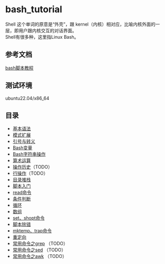 # bash_tutorial
Shell 这个单词的原意是“外壳”，跟 kernel（内核）相对应，比喻内核外面的一层，即用户跟内核交互的对话界面。  
Shell有很多种，这里指Linux Bash。

## 参考文档
[bash脚本教程](https://wangdoc.com/bash/intro)

## 测试环境  
ubuntu22.04/x86_64  

## 目录  
- [基本语法](./basic/basic.md)   
- [模式扩展](./extension/extension.md)  
- [引号与转义](./quote/quote.md)  
- [Bash变量](./var/var.md) 
- [Bash字符串操作](./string/string.md) 
- [算术运算](./arithmetic/arithmetic.md) 
- [操作历史](./history/history.md)（TODO）
- [行操作](./line/line.md)（TODO）
- [目录堆栈](./dir/dir.md)
- [脚本入门](./scripts/scripts.md)
- [read命令](./read/read.md)
- [条件判断](./condition/condition.md)
- [循环](./loop/loop.md)
- [数组](./array/array.md)
- [set、shopt命令](./set/set.md)
- [脚本除错](./error/error.md)
- [mktemp、trap命令](./mktemp/mktemp.md)
- [重定向](./redirect/redirect.md)
- [常用命令之grep](./grep/grep.md)  （TODO）
- [常用命令之sed](./sed/sed.md)  （TODO）
- [常用命令之awk](./awk/awk.md)  （TODO）
